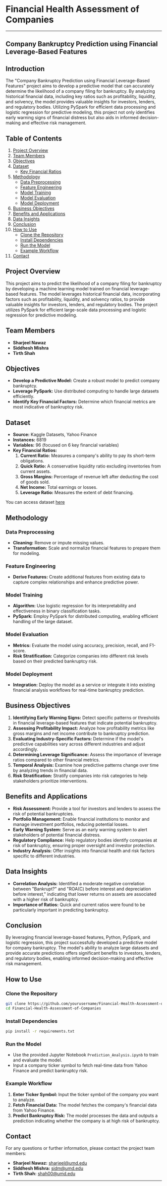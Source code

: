 # Financial Health Assessment of Companies
---

## Company Bankruptcy Prediction using Financial Leverage-Based Features
## Introduction

The "Company Bankruptcy Prediction using Financial Leverage-Based Features" project aims to develop a predictive model that can accurately determine the likelihood of a company filing for bankruptcy. By analyzing historical financial data, including key ratios such as profitability, liquidity, and solvency, the model provides valuable insights for investors, lenders, and regulatory bodies. Utilizing PySpark for efficient data processing and logistic regression for predictive modeling, this project not only identifies early warning signs of financial distress but also aids in informed decision-making and effective risk management.

## Table of Contents

1. [Project Overview](#project-overview)
2. [Team Members](#team-members)
3. [Objectives](#objectives)
4. [Dataset](#dataset)
   - [Key Financial Ratios](#key-financial-ratios)
5. [Methodology](#methodology)
   - [Data Preprocessing](#data-preprocessing)
   - [Feature Engineering](#feature-engineering)
   - [Model Training](#model-training)
   - [Model Evaluation](#model-evaluation)
   - [Model Deployment](#model-deployment)
6. [Business Objectives](#business-objectives)
7. [Benefits and Applications](#benefits-and-applications)
8. [Data Insights](#data-insights)
9. [Conclusion](#conclusion)
10. [How to Use](#how-to-use)
    - [Clone the Repository](#clone-the-repository)
    - [Install Dependencies](#install-dependencies)
    - [Run the Model](#run-the-model)
    - [Example Workflow](#example-workflow)
11. [Contact](#contact)

## Project Overview

This project aims to predict the likelihood of a company filing for bankruptcy by developing a machine learning model trained on financial leverage-based features. The model leverages historical financial data, incorporating factors such as profitability, liquidity, and solvency ratios, to provide valuable insights for investors, lenders, and regulatory bodies. The project utilizes PySpark for efficient large-scale data processing and logistic regression for predictive modeling.

## Team Members

- **Sharjeel Nawaz**
- **Siddhesh Mishra**
- **Tirth Shah**

## Objectives

- **Develop a Predictive Model:** Create a robust model to predict company bankruptcy.
- **Leverage PySpark:** Use distributed computing to handle large datasets efficiently.
- **Identify Key Financial Factors:** Determine which financial metrics are most indicative of bankruptcy risk.

## Dataset

- **Source:** Kaggle Datasets, Yahoo Finance
- **Instances:** 6819
- **Variables:** 96 (focused on 6 key financial variables)
- **Key Financial Ratios:**
  1. **Current Ratio:** Measures a company's ability to pay its short-term obligations.
  2. **Quick Ratio:** A conservative liquidity ratio excluding inventories from current assets.
  3. **Gross Margins:** Percentage of revenue left after deducting the cost of goods sold.
  4. **Net Income:** Total earnings or losses.
  5. **Leverage Ratio:** Measures the extent of debt financing.
 

You can access dataset [here](https://www.kaggle.com/datasets/fedesoriano/company-bankruptcy-prediction)

## Methodology

### Data Preprocessing
- **Cleaning:** Remove or impute missing values.
- **Transformation:** Scale and normalize financial features to prepare them for modeling.

### Feature Engineering
- **Derive Features:** Create additional features from existing data to capture complex relationships and enhance predictive power.

### Model Training
- **Algorithm:** Use logistic regression for its interpretability and effectiveness in binary classification tasks.
- **PySpark:** Employ PySpark for distributed computing, enabling efficient handling of the large dataset.

### Model Evaluation
- **Metrics:** Evaluate the model using accuracy, precision, recall, and F1-score.
- **Risk Stratification:** Categorize companies into different risk levels based on their predicted bankruptcy risk.

### Model Deployment
- **Integration:** Deploy the model as a service or integrate it into existing financial analysis workflows for real-time bankruptcy prediction.

## Business Objectives

1. **Identifying Early Warning Signs:** Detect specific patterns or thresholds in financial leverage-based features that indicate potential bankruptcy.
2. **Assessing Profitability Impact:** Analyze how profitability metrics like gross margins and net income contribute to bankruptcy prediction.
3. **Evaluating Industry-Specific Factors:** Determine if the model's predictive capabilities vary across different industries and adjust accordingly.
4. **Determining Leverage Significance:** Assess the importance of leverage ratios compared to other financial metrics.
5. **Temporal Analysis:** Examine how predictive patterns change over time by analyzing trends in financial data.
6. **Risk Stratification:** Stratify companies into risk categories to help stakeholders prioritize interventions.

## Benefits and Applications

- **Risk Assessment:** Provide a tool for investors and lenders to assess the risk of potential bankruptcies.
- **Portfolio Management:** Enable financial institutions to monitor and manage investment portfolios, reducing potential losses.
- **Early Warning System:** Serve as an early warning system to alert stakeholders of potential financial distress.
- **Regulatory Compliance:** Help regulatory bodies identify companies at risk of bankruptcy, ensuring proper oversight and investor protection.
- **Industry Analysis:** Offer insights into financial health and risk factors specific to different industries.

## Data Insights

- **Correlation Analysis:** Identified a moderate negative correlation between "Bankrupt?" and "ROA(C) before interest and depreciation before interest," indicating that lower returns on assets are associated with a higher risk of bankruptcy.
- **Importance of Ratios:** Quick and current ratios were found to be particularly important in predicting bankruptcy.

## Conclusion

By leveraging financial leverage-based features, Python, PySpark, and logistic regression, this project successfully developed a predictive model for company bankruptcy. The model's ability to analyze large datasets and provide accurate predictions offers significant benefits to investors, lenders, and regulatory bodies, enabling informed decision-making and effective risk management.

## How to Use

### Clone the Repository
```bash
git clone https://github.com/yourusername/Financial-Health-Assessment-of-Companies.git
cd Financial-Health-Assessment-of-Companies
```

### Install Dependencies
```bash
pip install -r requirements.txt
```

### Run the Model
- Use the provided Jupyter Notebook `Prediction_Analysis.ipynb` to train and evaluate the model.
- Input a company ticker symbol to fetch real-time data from Yahoo Finance and predict bankruptcy risk.

### Example Workflow
1. **Enter Ticker Symbol:** Input the ticker symbol of the company you want to analyze.
2. **Fetch Financial Data:** The model fetches the company's financial data from Yahoo Finance.
3. **Predict Bankruptcy Risk:** The model processes the data and outputs a prediction indicating whether the company is at high risk of bankruptcy.

## Contact

For any questions or further information, please contact the project team members:

- **Sharjeel Nawaz:** [sharjeel@umd.edu](mailto:sharjeel@umd.edu)
- **Siddhesh Mishra:** [sidm@umd.edu](mailto:sidm@umd.edu)
- **Tirth Shah:** [shah00@umd.edu](mailto:shah00@umd.edu)

---
